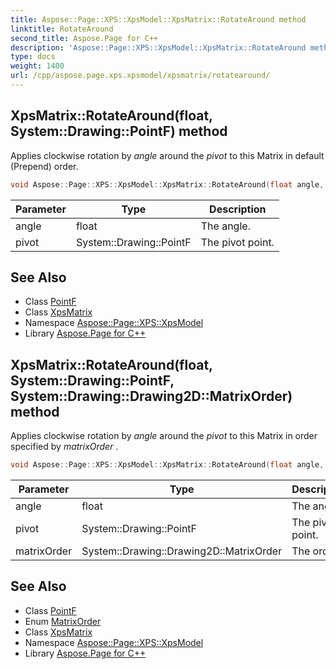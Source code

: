 ```yaml
---
title: Aspose::Page::XPS::XpsModel::XpsMatrix::RotateAround method
linktitle: RotateAround
second_title: Aspose.Page for C++
description: 'Aspose::Page::XPS::XpsModel::XpsMatrix::RotateAround method. Applies clockwise rotation by angle  around the pivot  to this Matrix in default (Prepend) order in C++.'
type: docs
weight: 1400
url: /cpp/aspose.page.xps.xpsmodel/xpsmatrix/rotatearound/
---
```

## XpsMatrix::RotateAround(float, System::Drawing::PointF) method


Applies clockwise rotation by *angle*  around the *pivot*  to this Matrix in default (Prepend) order.

```cpp
void Aspose::Page::XPS::XpsModel::XpsMatrix::RotateAround(float angle, System::Drawing::PointF pivot)
```


| Parameter | Type | Description |
| --- | --- | --- |
| angle | float | The angle. |
| pivot | System::Drawing::PointF | The pivot point. |

## See Also

* Class [PointF](../../../system.drawing/pointf/)
* Class [XpsMatrix](../)
* Namespace [Aspose::Page::XPS::XpsModel](../../)
* Library [Aspose.Page for C++](../../../)
## XpsMatrix::RotateAround(float, System::Drawing::PointF, System::Drawing::Drawing2D::MatrixOrder) method


Applies clockwise rotation by *angle*  around the *pivot*  to this Matrix in order specified by *matrixOrder* .

```cpp
void Aspose::Page::XPS::XpsModel::XpsMatrix::RotateAround(float angle, System::Drawing::PointF pivot, System::Drawing::Drawing2D::MatrixOrder matrixOrder)
```


| Parameter | Type | Description |
| --- | --- | --- |
| angle | float | The angle. |
| pivot | System::Drawing::PointF | The pivot point. |
| matrixOrder | System::Drawing::Drawing2D::MatrixOrder | The order. |

## See Also

* Class [PointF](../../../system.drawing/pointf/)
* Enum [MatrixOrder](../../../system.drawing.drawing2d/matrixorder/)
* Class [XpsMatrix](../)
* Namespace [Aspose::Page::XPS::XpsModel](../../)
* Library [Aspose.Page for C++](../../../)
